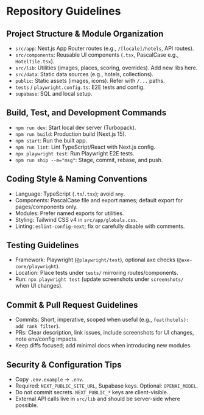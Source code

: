 # Repository Guidelines

## Project Structure & Module Organization
- `src/app`: Next.js App Router routes (e.g., `/[locale]/hotels`, API routes).
- `src/components`: Reusable UI components (`.tsx`, PascalCase e.g., `HotelTile.tsx`).
- `src/lib`: Utilities (images, places, scoring, overrides). Add new libs here.
- `src/data`: Static data sources (e.g., hotels, collections).
- `public`: Static assets (images, icons). Refer with `/...` paths.
- `tests` / `playwright.config.ts`: E2E tests and config.
- `supabase`: SQL and local setup.

## Build, Test, and Development Commands
- `npm run dev`: Start local dev server (Turbopack).
- `npm run build`: Production build (Next.js 15).
- `npm start`: Run the built app.
- `npm run lint`: Lint TypeScript/React with Next.js config.
- `npx playwright test`: Run Playwright E2E tests.
- `npm run ship --m="msg"`: Stage, commit, rebase, and push.

## Coding Style & Naming Conventions
- Language: TypeScript (`.ts`/`.tsx`); avoid `any`.
- Components: PascalCase file and export names; default export for pages/components only.
- Modules: Prefer named exports for utilities.
- Styling: Tailwind CSS v4 in `src/app/globals.css`.
- Linting: `eslint-config-next`; fix or carefully disable with comments.

## Testing Guidelines
- Framework: Playwright (`@playwright/test`), optional axe checks (`@axe-core/playwright`).
- Location: Place tests under `tests/` mirroring routes/components.
- Run: `npx playwright test` (update screenshots under `screenshots/` when UI changes).

## Commit & Pull Request Guidelines
- Commits: Short, imperative, scoped when useful (e.g., `feat(hotels): add rank filter`).
- PRs: Clear description, link issues, include screenshots for UI changes, note env/config impacts.
- Keep diffs focused; add minimal docs when introducing new modules.

## Security & Configuration Tips
- Copy `.env.example` → `.env`.
- Required: `NEXT_PUBLIC_SITE_URL`, Supabase keys. Optional: `OPENAI_MODEL`.
- Do not commit secrets. `NEXT_PUBLIC_*` keys are client-visible.
- External API calls live in `src/lib` and should be server-side where possible.
